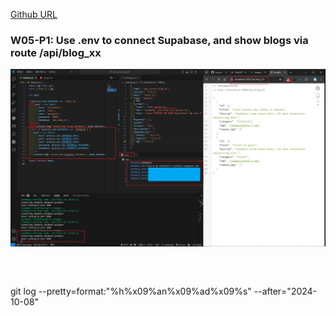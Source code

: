 [Github URL](https://github.com/Liucchien/1131-wp1-demo-45)

### W05-P1: Use .env to connect Supabase, and show blogs via route /api/blog_xx
 
![](w05-p1.png)
 
```



```
git log --pretty=format:"%h%x09%an%x09%ad%x09%s" --after="2024-10-08"